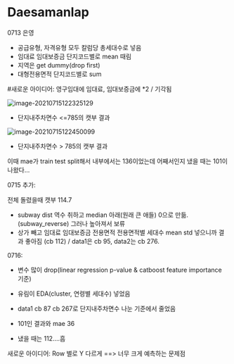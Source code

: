 # Daesamanlap

0713 은영

- 공급유형, 자격유형 모두 칼럼당 총세대수로 넣음
- 임대료 임대보증금 단지코드별로 mean 때림
- 지역은 get dummy(drop first)
- 대형전용면적 단지코드별로 sum

#새로운 아이디어: 영구임대에 임대료, 임대보증금에 *2 / 기각됨

<img src="C:\Users\dbdms\AppData\Roaming\Typora\typora-user-images\image-20210715122325129.png" alt="image-20210715122325129"  />   

- 단지내주차면수 <=785의 캣부 결과

<img src="C:\Users\dbdms\AppData\Roaming\Typora\typora-user-images\image-20210715122450099.png" alt="image-20210715122450099"  />  

- 단지내주차면수 > 785의 캣부 결과

이때 mae가 train test split해서 내부에서는 136이었는데 어째서인지 냈을 때는 101이 나왔다...

0715 추가: 

전체 돌렸을때 캣부 114.7

- subway dist 역수 취하고 median 아래(원래 큰 애들) 0으로 만듦. (subway_reverse) 그러나 높아져서 보류
- 상가 빼고 임대료 임대보증금 전용면적 전용면적별 세대수 mean std 넣으니까 결과 좋아짐 (cb 112) / data1은 cb 95, data2는 cb 276. 



0716: 

- 변수 많이 drop(linear regression p-value & catboost feature importance 기준)

- 유림이 EDA(cluster, 연령별 세대수) 넣었음
- data1 cb 87 cb 267로 단지내주차면수 나눈 기준에서 줄었음
- 101인 결과와 mae 36
- 냈을 때는 112....흠

새로운 아이디어: Row 별로 Y 다르게 ==> 너무 크게 예측하는 문제점



